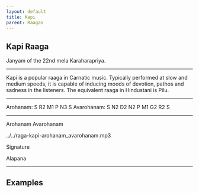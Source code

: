 ```yaml
---
layout: default
title: Kapi
parent: Raagas
---
```


## Kapi Raaga

Janyam of the 22nd mela Karaharapriya.

---

Kapi is a popular raaga in Carnatic music. Typically performed at slow and medium speeds, it is capable of inducing moods of devotion, pathos and sadness in the listeners. 
The equivalent raaga in Hindustani is Pilu.

---

Arohanam:     S R2 M1 P N3 S
Avarohanam:   S N2 D2 N2 P M1 G2 R2 S

---

Arohanam Avarohanam

../../raga-kapi-arohanam_avarohanam.mp3

Signature


Alapana


---

## Examples